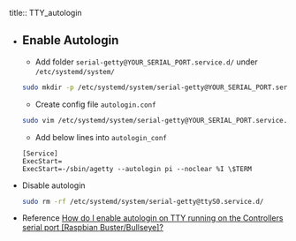 title:: TTY_autologin

- ## Enable Autologin
  * Add folder `serial-getty@YOUR_SERIAL_PORT.service.d/` under `/etc/systemd/system/`
  ```bash
  sudo mkdir -p /etc/systemd/system/serial-getty@YOUR_SERIAL_PORT.service.d/
  ```
  * Create config file `autologin.conf`
  ```bash
  sudo vim /etc/systemd/system/serial-getty@YOUR_SERIAL_PORT.service.d/autologin.conf
  ```
  * Add below lines into `autologin_conf`
  ```text
  [Service]
  ExecStart=
  ExecStart=-/sbin/agetty --autologin pi --noclear %I \$TERM
  ```
- Disable autologin
  ```bash
  sudo rm -rf /etc/systemd/system/serial-getty@ttyS0.service.d/
  ```
- Reference
  [How do I enable autologin on TTY running on the Controllers serial port [Raspbian Buster/Bullseye]?](https://8086.support/content/23/110/en/how-do-i-enable-autologin-on-tty-running-on-the-controllers-serial-port-raspbian-buster_bullseye.html)